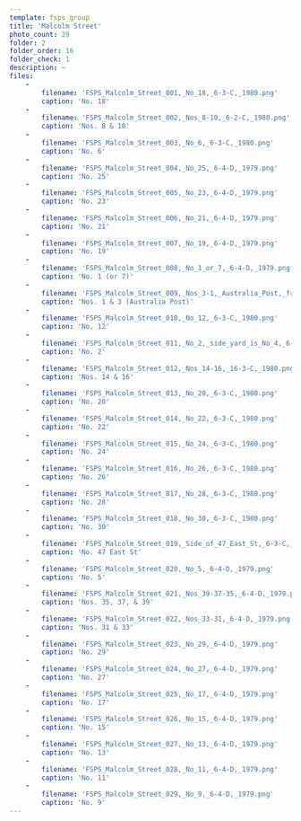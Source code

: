 ```yaml
---
template: fsps_group
title: 'Malcolm Street'
photo_count: 29
folder: 2
folder_order: 16
folder_check: 1
description: ~
files:
    -
        filename: 'FSPS_Malcolm_Street_001,_No_18,_6-3-C,_1980.png'
        caption: 'No. 18'
    -
        filename: 'FSPS_Malcolm_Street_002,_Nos_8-10,_6-2-C,_1980.png'
        caption: 'Nos. 8 & 10'
    -
        filename: 'FSPS_Malcolm_Street_003,_No_6,_6-3-C,_1980.png'
        caption: 'No. 6'
    -
        filename: 'FSPS_Malcolm_Street_004,_No_25,_6-4-D,_1979.png'
        caption: 'No. 25'
    -
        filename: 'FSPS_Malcolm_Street_005,_No_23,_6-4-D,_1979.png'
        caption: 'No. 23'
    -
        filename: 'FSPS_Malcolm_Street_006,_No_21,_6-4-D,_1979.png'
        caption: 'No. 21'
    -
        filename: 'FSPS_Malcolm_Street_007,_No_19,_6-4-D,_1979.png'
        caption: 'No. 19'
    -
        filename: 'FSPS_Malcolm_Street_008,_No_1_or_7,_6-4-D,_1979.png'
        caption: 'No. 1 (or 7)'
    -
        filename: 'FSPS_Malcolm_Street_009,_Nos_3-1,_Australia_Post,_from_Tuckfield,_6-4-D,_1979.png'
        caption: 'Nos. 1 & 3 (Australia Post)'
    -
        filename: 'FSPS_Malcolm_Street_010,_No_12,_6-3-C,_1980.png'
        caption: 'No. 12'
    -
        filename: 'FSPS_Malcolm_Street_011,_No_2,_side_yard_is_No_4,_6-3-C,_1980.png'
        caption: 'No. 2'
    -
        filename: 'FSPS_Malcolm_Street_012,_Nos_14-16,_16-3-C,_1980.png'
        caption: 'Nos. 14 & 16'
    -
        filename: 'FSPS_Malcolm_Street_013,_No_20,_6-3-C,_1980.png'
        caption: 'No. 20'
    -
        filename: 'FSPS_Malcolm_Street_014,_No_22,_6-3-C,_1980.png'
        caption: 'No. 22'
    -
        filename: 'FSPS_Malcolm_Street_015,_No_24,_6-3-C,_1980.png'
        caption: 'No. 24'
    -
        filename: 'FSPS_Malcolm_Street_016,_No_26,_6-3-C,_1980.png'
        caption: 'No. 26'
    -
        filename: 'FSPS_Malcolm_Street_017,_No_28,_6-3-C,_1980.png'
        caption: 'No. 28'
    -
        filename: 'FSPS_Malcolm_Street_018,_No_30,_6-3-C,_1980.png'
        caption: 'No. 30'
    -
        filename: 'FSPS_Malcolm_Street_019,_Side_of_47_East_St,_6-3-C,_1980.png'
        caption: 'No. 47 East St'
    -
        filename: 'FSPS_Malcolm_Street_020,_No_5,_6-4-D,_1979.png'
        caption: 'No. 5'
    -
        filename: 'FSPS_Malcolm_Street_021,_Nos_39-37-35,_6-4-D,_1979.png'
        caption: 'Nos. 35, 37, & 39'
    -
        filename: 'FSPS_Malcolm_Street_022,_Nos_33-31,_6-4-D,_1979.png'
        caption: 'Nos. 31 & 33'
    -
        filename: 'FSPS_Malcolm_Street_023,_No_29,_6-4-D,_1979.png'
        caption: 'No. 29'
    -
        filename: 'FSPS_Malcolm_Street_024,_No_27,_6-4-D,_1979.png'
        caption: 'No. 27'
    -
        filename: 'FSPS_Malcolm_Street_025,_No_17,_6-4-D,_1979.png'
        caption: 'No. 17'
    -
        filename: 'FSPS_Malcolm_Street_026,_No_15,_6-4-D,_1979.png'
        caption: 'No. 15'
    -
        filename: 'FSPS_Malcolm_Street_027,_No_13,_6-4-D,_1979.png'
        caption: 'No. 13'
    -
        filename: 'FSPS_Malcolm_Street_028,_No_11,_6-4-D,_1979.png'
        caption: 'No. 11'
    -
        filename: 'FSPS_Malcolm_Street_029,_No_9,_6-4-D,_1979.png'
        caption: 'No. 9'
---
```

